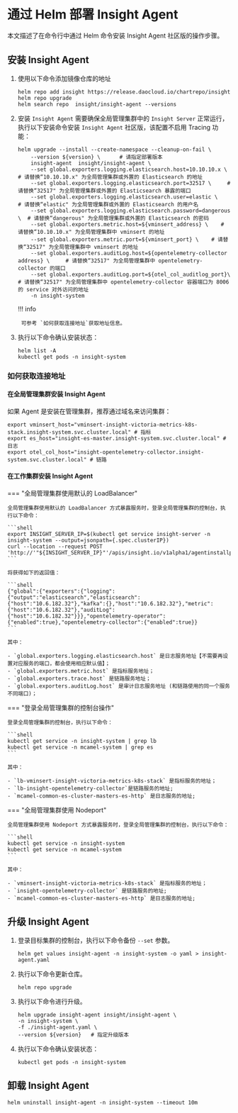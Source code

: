# 通过 Helm 部署 Insight Agent 

本文描述了在命令行中通过 Helm 命令安装 Insight Agent 社区版的操作步骤。

## 安装 Insight Agent

1. 使用以下命令添加镜像仓库的地址

    ```shell
    helm repo add insight https://release.daocloud.io/chartrepo/insight
    helm repo upgrade
    helm search repo  insight/insight-agent --versions
    ```

2. 安装 `Insight Agent` 需要确保全局管理集群中的 `Insight Server` 正常运行，执行以下安装命令安装 `Insight Agent` 社区版，该配置不启用 Tracing 功能：

    ```shell
    helm upgrade --install --create-namespace --cleanup-on-fail \
        --version ${version} \      # 请指定部署版本
        insight-agent  insight/insight-agent \
        --set global.exporters.logging.elasticsearch.host=10.10.10.x \    # 请替换“10.10.10.x" 为全局管理集群或外置的 Elasticsearch 的地址
        --set global.exporters.logging.elasticsearch.port=32517 \     # 请替换“32517" 为全局管理集群或外置的 Elasticsearch 暴露的端口
        --set global.exporters.logging.elasticsearch.user=elastic \     # 请替换“elastic" 为全局管理集群或外置的 Elasticsearch 的用户名
        --set global.exporters.logging.elasticsearch.password=dangerous \  # 请替换“dangerous" 为全局管理集群或外置的 Elasticsearch 的密码
        --set global.exporters.metric.host=${vminsert_address} \    # 请替换“10.10.10.x" 为全局管理集群中 vminsert 的地址
        --set global.exporters.metric.port=${vminsert_port} \    # 请替换“32517" 为全局管理集群中 vminsert 的地址
        --set global.exporters.auditLog.host=${opentelemetry-collector address} \     # 请替换“32517" 为全局管理集群中 opentelemetry-collector 的端口
        --set global.exporters.auditLog.port=${otel_col_auditlog_port}\   # 请替换“32517" 为全局管理集群中 opentelemetry-collector 容器端口为 8006 的 service 对外访问的地址
        -n insight-system
    ```

    !!! info

        可参考 `如何获取连接地址`获取地址信息。

3. 执行以下命令确认安装状态：

    ```shell
    helm list -A
    kubectl get pods -n insight-system
    ```

### 如何获取连接地址

#### 在全局管理集群安装 Insight Agent

如果 Agent 是安装在管理集群，推荐通过域名来访问集群：

```shell
export vminsert_host="vminsert-insight-victoria-metrics-k8s-stack.insight-system.svc.cluster.local" # 指标
export es_host="insight-es-master.insight-system.svc.cluster.local" # 日志
export otel_col_host="insight-opentelemetry-collector.insight-system.svc.cluster.local" # 链路
```

#### 在工作集群安装 Insight Agent

=== "全局管理集群使用默认的 LoadBalancer"

    全局管理集群使用默认的 LoadBalancer 方式暴露服务时，登录全局管理集群的控制台，执行以下命令：

    ```shell
    export INSIGHT_SERVER_IP=$(kubectl get service insight-server -n insight-system --output=jsonpath={.spec.clusterIP})
    curl --location --request POST 'http://'"${INSIGHT_SERVER_IP}"'/apis/insight.io/v1alpha1/agentinstallparam'
    ```

    将获得如下的返回值：

    ```shell
    {"global":{"exporters":{"logging":{"output":"elasticsearch","elasticsearch":{"host":"10.6.182.32"},"kafka":{},"host":"10.6.182.32"},"metric":{"host":"10.6.182.32"},"auditLog":    {"host":"10.6.182.32"}}},"opentelemetry-operator":{"enabled":true},"opentelemetry-collector":{"enabled":true}}
    ```

    其中：

    - `global.exporters.logging.elasticsearch.host` 是日志服务地址【不需要再设置对应服务的端口，都会使用相应默认值】；
    - `global.exporters.metric.host` 是指标服务地址；
    - `global.exporters.trace.host` 是链路服务地址；
    - `global.exporters.auditLog.host` 是审计日志服务地址 (和链路使用的同一个服务不同端口)；

=== "登录全局管理集群的控制台操作"

    登录全局管理集群的控制台，执行以下命令：

    ```shell
    kubectl get service -n insight-system | grep lb
    kubectl get service -n mcamel-system | grep es
    ```

    其中：

    - `lb-vminsert-insight-victoria-metrics-k8s-stack` 是指标服务的地址；
    - `lb-insight-opentelemetry-collector`是链路服务的地址;
    - `mcamel-common-es-cluster-masters-es-http` 是日志服务的地址;

=== "全局管理集群使用 Nodeport"

    全局管理集群使用 Nodeport 方式暴露服务时，登录全局管理集群的控制台，执行以下命令：

    ```shell
    kubectl get service -n insight-system
    kubectl get service -n mcamel-system
    ```

    其中：

    - `vminsert-insight-victoria-metrics-k8s-stack` 是指标服务的地址；
    - `insight-opentelemetry-collector` 是链路服务的地址;
    - `mcamel-common-es-cluster-masters-es-http` 是日志服务的地址;

## 升级 Insight Agent

1. 登录目标集群的控制台，执行以下命令备份 `--set` 参数。

    ```shell
    helm get values insight-agent -n insight-system -o yaml > insight-agent.yaml
    ```

2. 执行以下命令更新仓库。

    ```shell
    helm repo upgrade
    ```

3. 执行以下命令进行升级。

    ```shell
    helm upgrade insight-agent insight/insight-agent \
    -n insight-system \
    -f ./insight-agent.yaml \
    --version ${version}   # 指定升级版本
    ```

4. 执行以下命令确认安装状态：

    ```shell
    kubectl get pods -n insight-system
    ```

## 卸载 Insight Agent

```shell
helm uninstall insight-agent -n insight-system --timeout 10m
```
